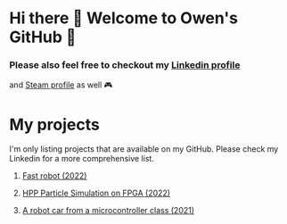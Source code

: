 # Hi there 👋 Welcome to Owen's GitHub 🦉
### Please also feel free to checkout my [Linkedin profile](https://www.linkedin.com/in/owen-d/)
and [Steam profile](https://steamcommunity.com/id/owenoool/) as well 🎮

# My projects
I'm only listing projects that are available on my GitHub. Please check my Linkedin for a more comprehensive list.
1. [Fast robot (2022)](https://qd39l.github.io/fast-robots/)

2. [HPP Particle Simulation on FPGA (2022)](https://qd39l.github.io/HPP-cellular-automaton-FPGA/index.html)

3. [A robot car from a microcontroller class (2021)](https://qd39l.github.io/intelligent-physical-system/)

<!--
**qd39l/qd39l** is a ✨ _special_ ✨ repository because its `README.md` (this file) appears on your GitHub profile.

Here are some ideas to get you started:

- 🔭 I’m currently working on ...
- 🌱 I’m currently learning ...
- 👯 I’m looking to collaborate on ...
- 🤔 I’m looking for help with ...
- 💬 Ask me about ...
- 📫 How to reach me: ...
- 😄 Pronouns: ...
- ⚡ Fun fact: ...
-->
